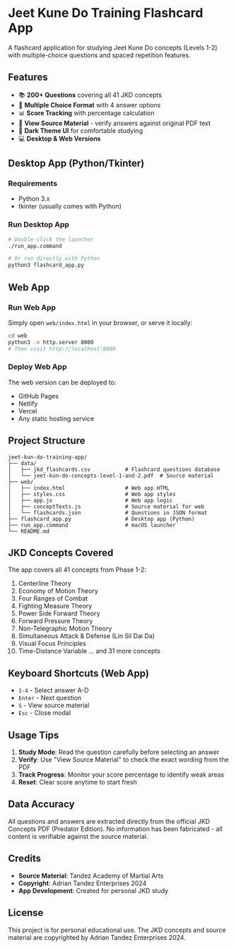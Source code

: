 # Jeet Kune Do Training Flashcard App

A flashcard application for studying Jeet Kune Do concepts (Levels 1-2) with multiple-choice questions and spaced repetition features.

## Features

- 📚 **200+ Questions** covering all 41 JKD concepts
- 🎯 **Multiple Choice Format** with 4 answer options
- 📊 **Score Tracking** with percentage calculation
- 📖 **View Source Material** - verify answers against original PDF text
- 🎨 **Dark Theme UI** for comfortable studying
- 💻 **Desktop & Web Versions**

## Desktop App (Python/Tkinter)

### Requirements
- Python 3.x
- tkinter (usually comes with Python)

### Run Desktop App
```bash
# Double-click the launcher
./run_app.command

# Or run directly with Python
python3 flashcard_app.py
```

## Web App

### Run Web App
Simply open `web/index.html` in your browser, or serve it locally:

```bash
cd web
python3 -m http.server 8000
# Then visit http://localhost:8000
```

### Deploy Web App
The web version can be deployed to:
- GitHub Pages
- Netlify
- Vercel
- Any static hosting service

## Project Structure

```
jeet-kun-do-training-app/
├── data/
│   ├── jkd_flashcards.csv           # Flashcard questions database
│   └── jeet-kun-do-concepts-level-1-and-2.pdf  # Source material
├── web/
│   ├── index.html                   # Web app HTML
│   ├── styles.css                   # Web app styles
│   ├── app.js                       # Web app logic
│   ├── conceptTexts.js              # Source material for web
│   └── flashcards.json              # Questions in JSON format
├── flashcard_app.py                 # Desktop app (Python)
├── run_app.command                  # macOS launcher
└── README.md
```

## JKD Concepts Covered

The app covers all 41 concepts from Phase 1-2:

1. Centerline Theory
2. Economy of Motion Theory
3. Four Ranges of Combat
4. Fighting Measure Theory
5. Power Side Forward Theory
6. Forward Pressure Theory
7. Non-Telegraphic Motion Theory
8. Simultaneous Attack & Defense (Lin Sil Dai Da)
9. Visual Focus Principles
10. Time-Distance Variable
... and 31 more concepts

## Keyboard Shortcuts (Web App)

- `1-4` - Select answer A-D
- `Enter` - Next question
- `S` - View source material
- `Esc` - Close modal

## Usage Tips

1. **Study Mode**: Read the question carefully before selecting an answer
2. **Verify**: Use "View Source Material" to check the exact wording from the PDF
3. **Track Progress**: Monitor your score percentage to identify weak areas
4. **Reset**: Clear score anytime to start fresh

## Data Accuracy

All questions and answers are extracted directly from the official JKD Concepts PDF (Predator Edition). No information has been fabricated - all content is verifiable against the source material.

## Credits

- **Source Material**: Tandez Academy of Martial Arts
- **Copyright**: Adrian Tandez Enterprises 2024
- **App Development**: Created for personal JKD study

## License

This project is for personal educational use. The JKD concepts and source material are copyrighted by Adrian Tandez Enterprises 2024.
